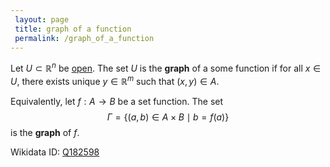 ```yaml
---
 layout: page
 title: graph of a function
 permalink: /graph_of_a_function
---
```

Let $U \subset \mathbb R^n$ be [open](https://defsmath.github.io/DefsMath/open). The set $U$ is the **graph** of a some function if for all $x \in U$, there exists unique $y \in \mathbb R^m$ such that $(x,y) \in A$.

Equivalently, let $f:A\to B$ be a set function. The set $$\Gamma = \{(a,b) \in A\times B \mid b=f(a)\}$$ is the **graph** of $f$.

Wikidata ID: [Q182598](https://www.wikidata.org/wiki/Q182598)